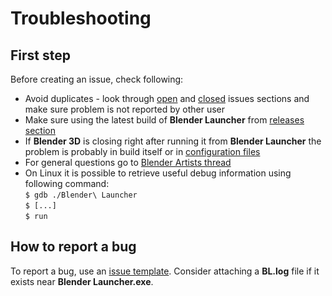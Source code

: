 # Troubleshooting

## First step

Before creating an issue, check following:
* Avoid duplicates - look through [open](https://github.com/DotBow/Blender-Launcher/issues) and [closed](https://github.com/DotBow/Blender-Launcher/issues?q=is%3Aissue+is%3Aclosed) issues sections and make sure problem is not reported by other user
* Make sure using the latest build of **Blender Launcher** from [releases section](https://github.com/DotBow/Blender-Launcher/releases)
* If **Blender 3D** is closing right after running it from **Blender Launcher** the problem is probably in build itself or in [configuration files](https://docs.blender.org/manual/en/2.83/advanced/blender_directory_layout.html)
* For general questions go to [Blender Artists thread](https://blenderartists.org/t/blender-launcher-standalone-software-client)
* On Linux it is possible to retrieve useful debug information using following command: \
`$ gdb ./Blender\ Launcher` \
`$ [...]` \
`$ run`

## How to report a bug

To report a bug, use an [issue template](https://github.com/DotBow/Blender-Launcher/issues/new?assignees=DotBow&labels=bug&template=bug_report.md&title=). Consider attaching a **BL.log** file if it exists near **Blender Launcher.exe**.

